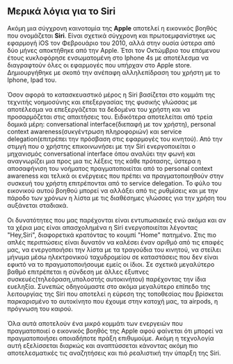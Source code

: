 ## Μερικά λόγια για το Siri
Ακόμη μια σύγχρονη καινοτομία της **Apple** αποτελεί η εικονικός βοηθός που ονομάζεται **Siri**. Είναι σχετικά σύγχρονη και πρωτοεμφανίστηκε ως εφαρμογή iOS τον Φεβρουάριο του 2010,
αλλά στην ουσία ύστερα από δύο μήνες αποκτήθηκε από την Apple. Έτσι τον Οκτώμβριο του επόμενου έτους κυκλοφόρησε ενσωματομένη στο Iphone 4s με αποτέλεσμα να διαγραφτούν όλες οι 
εφαρμογές που υπήρχαν στο Apple store. Δημιουργήθηκε με σκοπό την ανέπαφη αλληλεπίδραση του χρήστη με το Iphone, Ipad του.<br>
<br>
Όσον αφορά το κατασκευαστικό μέρος η Siri βασίζεται στο κομμάτι της τεχνιτής νοημοσύνης και επεξεργασίας της φυσικής γλώσσας με αποτέλεσμα να επεξεργάζεται τα δεδομένα του χρήστη 
και να προσαρμόζεται στις απαιτήσεις του. Ειδικότερα αποτελείται από τρεία δομικά μέρη: conversational interface(διεπαφή με τον χρήστη), personal context awareness(συκγέντρωση 
πληροφοριών) και service delegation(επιτρέπει την πρόσβαση στις εφαρμογές του κινητού). Από την στιμγή που ο χρήστης επικοινωνήσει με την Siri ενεργοποιείται ο μηχανισμός conversational 
interface όπου αναλύει την φωνή και αναγνωρίζει μια προς μια τις λέξεις της κάθε πρότασης, ύστερα η αποσαφήνιση του νοήματος πραγματοποιείται από το personal context awareness
και τελικά οι ενέργειες που πρέπει να πραγματοποιηθούν στην συσκευή του χρήστη επιτρέπονται από το service delegation. Το φύλο του εικονικού αυτού βοηθού μπορεί να αλλάξει από
τις ρυθμίσεις και με την πάροδο των χρόνων η λίστα με τις διαθέσημες γλώσσες για την χρήση του αυξάνεται σταδιακά.<br>
<br>
Οι δυνατότητες που μας παρέχονται είναι εντυπωσιακές ενώ ακόμα και αν τα χέρια μας είναι απασχολημένα η Siri ενεργοποιείται λέγοντας "Hey,Siri", διαφορετικά κρατόντας το κουμπί 
"Home" πατημένο. Στις πιο απλές περιπτώσεις είναι δυνατόν να καλέσει έναν αριθμό από τις επαφές μας, να ενεργοποιήσει την λίστα με τα τραγούδια του κινητού, να στείλει μήνυμα 
μέσω ηλεκτρονικού ταχυδρομείου σε καταστάσεις που δεν είναι εφικτό να το πραγματοποιήσουμε εμείς οι ίδιοι. Σε σχετικά μεγαλύτερο βαθμό επιτρέπεται η σύνδεση με άλλες έξυπνες 
συσκευές(τηλεόραση,υπολοστής αυτοκινήτου) παρέχοντας την ίδια ευεληξία. Συνεπώς οδηγούμαστε στο ακόμα μεγαλύτερο επίπεδο της λειτουργίας της Siri που αποτελεί η εύρεση της 
τοποθεσίας που βρίσκεται παρκαρισμένο το αυτοκίνητο που έχουμε στην κατοχή μας, τα airpods, η πρόγνωση του καιρού.<br>
<br>
Όλα αυτά αποτελούν ένα μικρό κομμάτι των ενεργειών που πραγματοποιεί ο εικονικός βοηθός της Apple αφού φαίνεται ότι μπορεί να πραγματοποιήσει οποιαδήποτε πράξη επιθυμούμε. Ακόμη
η τεχνολογία αυτή εξελίσσεται διαρκώς και αναπτύσσεται κάνοντας ακόμη πιο αποτελεσματικές τις αναζητήσεις και πιό ρεαλιστική την ύπαρξη της Siri.
